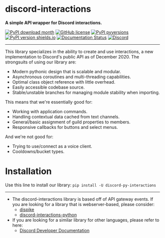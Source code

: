 # discord-interactions
<strong>A simple API wrapper for Discord interactions.</strong>

[![PyPI download month](https://img.shields.io/pypi/dm/discord-py-slash-command.svg)](https://pypi.python.org/pypi/discord-py-interactions/)
[![GitHub license](https://img.shields.io/github/license/goverfl0w/discord-interactions.svg)](https://github.com/goverfl0w/discord-interactions/blob/master/LICENSE)
[![PyPI pyversions](https://img.shields.io/pypi/pyversions/discord-py-interactions.svg)](https://pypi.python.org/pypi/discord-py-interactions/)
[![PyPI version shields.io](https://img.shields.io/pypi/v/discord-py-interactions.svg)](https://pypi.python.org/pypi/discord-py-interactions/)
[![Documentation Status](https://readthedocs.org/projects/discord-interactions/badge/?version=latest)](http://discord-interactions.readthedocs.io/?badge=latest)
[![Discord](https://img.shields.io/discord/789032594456576001.svg?label=&logo=discord&logoColor=ffffff&color=7389D8&labelColor=6A7EC2)](https://discord.gg/KkgMBVuEkx)

---

This library specializes in the ability to create and use interactions, a new implementation to
Discord's public API as of December 2020. The strongsuits of using our library are:

* Modern pythonic design that is scalable and modular.
* Asynchronous coroutines and multi-threading capabilities.
* Optimal class object reference with little overhead.
* Easily accessible codebase source.
* Stable/unstable branches for managing module stability when importing.

This means that we're essentially good for:

* Working with application commands.
* Handling contextual data cached from text channels.
* General/basic assignment of guild properties to members.
* Responsive callbacks for buttons and select menus.

And we're not good for:

* Trying to use/connect as a voice client.
* Cooldowns/bucket types.

# Installation
Use this line to install our library:
`pip install -U discord-py-interactions`

--------

- The discord-interactions library is based off of API gateway events. If you are looking for a library that is webserver-based, please consider:
    - [dispike](https://github.com/ms7m/dispike)
    - [discord-interactions-python](https://github.com/discord/discord-interactions-python)
- If you are looking for a similar library for other languages, please refer to here:
    - [Discord Developer Documentation](https://discord.com/developers/docs/topics/community-resources#interactions)
